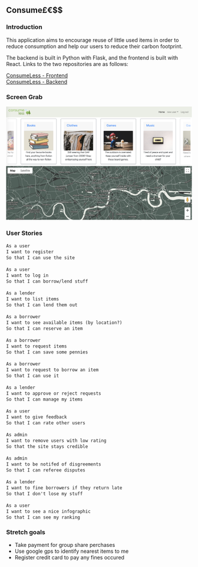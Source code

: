 ## Consume£€$$

### Introduction

This application aims to encourage reuse of little used items in order to reduce consumption and help our users to reduce their carbon footprint.

The backend is built in Python with Flask, and the frontend is built with React. Links to the two repositories are as follows:

[ConsumeLess - Frontend](https://github.com/antcliffoc/ConsumeLess-frontend)   
[ConsumeLess - Backend](https://github.com/antcliffoc/ConsumeLess-backend)

### Screen Grab
![Browse](Consumeless_browse.png)

### User Stories

```
As a user
I want to register
So that I can use the site

As a user
I want to log in
So that I can borrow/lend stuff

As a lender
I want to list items
So that I can lend them out

As a borrower
I want to see available items (by location?)
So that I can reserve an item

As a borrower
I want to request items
So that I can save some pennies

As a borrower
I want to request to borrow an item
So that I can use it

As a lender
I want to approve or reject requests
So that I can manage my items

As a user
I want to give feedback
So that I can rate other users

As admin
I want to remove users with low rating
So that the site stays credible

As admin
I want to be notifed of disgreements
So that I can referee disputes

As a lender
I want to fine borrowers if they return late
So that I don't lose my stuff

As a user
I want to see a nice infographic 
So that I can see my ranking
```

### Stretch goals
- Take payment for group share perchases
- Use google gps to identify nearest items to me
- Register credit card to pay any fines occured
